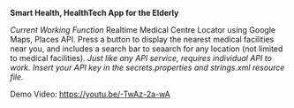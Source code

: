 **Smart Health, HealthTech App for the Elderly**

<Work In Porgress>

*Current Working Function*
Realtime Medical Centre Locator using Google Maps, Places API.
Press a button to display the nearest medical facilities near you, and includes a search bar to seaarch for any location (not limited to medical facilities).
*Just like any API service, requires individual API to work. Insert your API key in the secrets.properties and strings.xml resource file.*

Demo Video:
https://youtu.be/-TwAz-2a-wA
